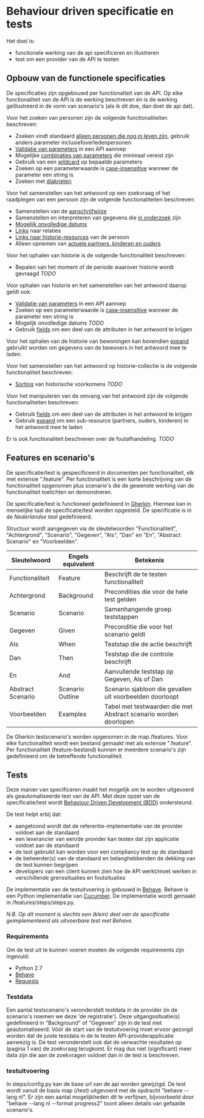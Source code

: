 # Behaviour driven specificatie en tests
Het doel is:
- functionele werking van de api specificeren en illustreren
- test om een provider van de API te testen

## Opbouw van de functionele specificaties
De specificaties zijn opgebouwd per functionalteit van de API. Op elke functionaliteit van de API is de werking beschreven én is de werking geïllustreerd in de vorm van scenario's (als ik dit doe, dan doet de api dat).

Voor het zoeken van personen zijn de volgende functionaliteiten beschreven:
- Zoeken vindt standaard [alleen personen die nog in leven zijn](./overleden_personen.feature), gebruik anders parameter inclusiefoverledenpersonen
- [Validatie van parameters](https://github.com/VNG-Realisatie/Bevragingen-ingeschreven-personen/blob/master/features/parametervalidatie.feature) in een API aanroep
- Mogelijke [combinaties van parameters](https://github.com/VNG-Realisatie/Bevragingen-ingeschreven-personen/blob/master/features/parametercombinaties.feature) die minimaal vereist zijn
- Gebruik van een [wildcard](https://github.com/VNG-Realisatie/Bevragingen-ingeschreven-personen/blob/master/features/wildcard.feature) op bepaalde parameters
- Zoeken op een parameterwaarde is [case-insensitive](https://github.com/VNG-Realisatie/Bevragingen-ingeschreven-personen/blob/master/features/case_insensitive.feature) wanneer de parameter een string is
- Zoeken met [diakrieten](https://github.com/VNG-Realisatie/Bevragingen-ingeschreven-personen/blob/master/features/diakrieten_in_parameter.feature)

Voor het samenstellen van het antwoord op een zoekvraag of het raadplegen van een persoon zijn de volgende functionaliteiten beschreven:
- Samenstellen van de [aanschrijfwijze](https://github.com/VNG-Realisatie/Bevragingen-ingeschreven-personen/blob/master/features/aanschrijfwijze.feature)
- Samenstellen en interpreteren van gegevens die [in onderzoek](https://github.com/VNG-Realisatie/Bevragingen-ingeschreven-personen/blob/master/features/in_onderzoek.feature) zijn
- [Mogelijk onvolledige datums](https://github.com/VNG-Realisatie/Bevragingen-ingeschreven-personen/blob/master/features/onvolledige_datum.feature)
- [Links](https://github.com/VNG-Realisatie/Bevragingen-ingeschreven-personen/blob/master/features/links.feature) naar relaties
- [Links naar historie-resources](https://github.com/VNG-Realisatie/Bevragingen-ingeschreven-personen/blob/master/features/historie_links.feature) van de persoon
- Alleen opnemen van [actuele partners, kinderen en ouders](https://github.com/VNG-Realisatie/Bevragingen-ingeschreven-personen/blob/master/features/partners_ouders_kinderen.feature)

Voor het ophalen van historie is de volgende functionaliteit beschreven:
- Bepalen van het moment of de periode waarover historie wordt gevraagd *TODO*

Voor ophalen van historie en het samenstellen van het antwoord daarop geldt ook:
- [Validatie van parameters](https://github.com/VNG-Realisatie/Bevragingen-ingeschreven-personen/blob/master/features/parametervalidatie.feature) in een API aanroep
- Zoeken op een parameterwaarde is [case-insensitive](https://github.com/VNG-Realisatie/Bevragingen-ingeschreven-personen/blob/master/features/case_insensitive.feature) wanneer de parameter een string is
- Mogelijk onvolledige datums *TODO*
- Gebruik [fields](https://github.com/VNG-Realisatie/Bevragingen-ingeschreven-personen/blob/master/features/fields.feature) om een deel van de attributen in het antwoord te krijgen

Voor het ophalen van de historie van bewoningen kan bovendien [expand](https://github.com/VNG-Realisatie/Bevragingen-ingeschreven-personen/blob/master/features/expand.feature) gebruikt worden om gegevens van de bewoners in het antwoord mee te laden.

Voor het samenstellen van het antwoord op historie-collectie is de volgende functionaliteit beschreven:
- [Sorting](https://github.com/VNG-Realisatie/Bevragingen-ingeschreven-personen/blob/master/features/historie_sorteren.feature) van historische voorkomens *TODO*

 Voor het manipuleren van de omvang van het antwoord zijn de volgende functionaliteiten beschreven:
 - Gebruik [fields](https://github.com/VNG-Realisatie/Bevragingen-ingeschreven-personen/blob/master/features/fields.feature) om een deel van de attributen in het antwoord te krijgen
 - Gebruik [expand](https://github.com/VNG-Realisatie/Bevragingen-ingeschreven-personen/blob/master/features/expand.feature) om een sub-resource (partners, ouders, kinderen) in het antwoord mee te laden

 Er is ook functionaliteit beschreven over de foutafhandeling. *TODO*

## Features en scenario's
De specificatie/test is gespecificeerd in documenten per functionaliteit, elk met extensie ".feature". Per functionaliteit is een korte beschrijving van de functionaliteit opgenomen plus scenario's die de gewenste werking van de functionaliteit toelichten en demonstreren.

De specificatie/test is functioneel gedefinieerd in [Gherkin](https://docs.cucumber.io/gherkin/reference/). Hiermee kan in menselijke taal de specificatie/test worden opgesteld.
De specificatie is in de *Nederlandse taal* gedefinieerd.

Structuur wordt aangegeven via de sleutelwoorden "Functionaliteit", "Achtergrond", "Scenario", "Gegeven", "Als", "Dan" en "En", "Abstract Scenario" en "Voorbeelden".

| Sleutelwoord      | Engels equivalent | Betekenis                                   |
| ----------------- | ----------------- | ------------------------------------------- |
| Functionaliteit   | Feature           | Beschrijft de te testen functionaliteit     |
| Achtergrond       | Background        | Precondities die voor de hele test gelden   |
| Scenario          | Scenario          | Samenhangende groep teststappen             |
| Gegeven           | Given             | Preconditie die voor het scenario geldt     |
| Als               | When              | Teststap die de actie beschrijft            |
| Dan               | Then              | Teststap die de controle beschrijft         |
| En                | And               | Aanvullende teststap op Gegeven, Als of Dan |
| Abstract Scenario | Scenario Outline  | Scenario sjabloon die gevallen uit voorbeelden doorloopt |
| Voorbeelden       | Examples          | Tabel met testwaarden die met Abstract scenario worden doorlopen |

De Gherkin testscenario's worden opgenomen in de map /features. Voor elke functionaliteit wordt een bestand gemaakt met als extensie ".feature". Per functionaliteit (feature-bestand) kunnen er meerdere scenario's zijn gedefinieerd om de betreffende functionaliteit.

## Tests
Deze manier van specificeren maakt het mogelijk om te worden uitgevoerd als geautomatiseerde test van de API. Met deze opzet van de specificatie/test wordt [Behaviour Driven Development (BDD)](https://docs.cucumber.io/bdd) ondersteund.

De test helpt erbij dat:
* aangetoond wordt dat de referentie-implementatie van de provider voldoet aan de standaard
* een leverancier van een/de provider kan testen dat zijn applicatie voldoet aan de standaard
* de test gebruikt kan worden voor een compliancy test op de standaard
* de beheerder(s) van de standaard en belanghebbenden de dekking van de test kunnen begrijpen
* developers van een client kunnen zien hoe de API werkt/moet werken in verschillende grenssituaties en foutsituaties

De implementatie van de testuitvoering is gebouwd in [Behave](https://behave.readthedocs.io/en/latest/). Behave is een Python implementatie van [Cucumber](https://cucumber.io). De implementatie wordt gemaakt in /features/steps/steps.py.

*N.B. Op dit moment is slechts een (klein) deel van de specificatie geimplementeerd als uitvoerbare test met Behave.*

### Requirements
Om de test uit te kunnen voeren moeten de volgende requirements zijn ingevuld:
* Python 2.7
* [Behave](https://behave.readthedocs.io/en/latest/install.html)
* [Requests](http://docs.python-requests.org/en/v1.0.0/user/install/)

### Testdata
Een aantal testscenario's veronderstelt testdata in de provider (in de scenario's noemen we deze 'de registratie').
Deze uitgangssituatie(s) gedefinieerd in "Background" of "Gegeven" zijn in de test niet geautomatiseerd. Vóór de start van de testuitvoering moet ervoor gezorgd worden dat de juiste testdata in de te testen API-providerapplicatie aanwezig is.
De test veronderstelt ook dat de verwachte resultaten op (pagina 1 van) de zoekvraag terugkomt. Er mag dus niet (significant) meer data zijn die aan de zoekvragen voldoet dan in de test is beschreven.

### testuitvoering
In steps/config.py kan de base url van de api worden gewijzigd.
De test wordt vanuit de basis map (/test) uitgevoerd met de opdracht "behave --lang nl". Er zijn een aantal mogelijkheden dit te verfijnen, bijvoorbeeld door "behave --lang nl --format progress2" toont alleen details van gefaalde scenario's.
